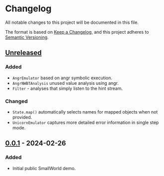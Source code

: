 # Changelog

All notable changes to this project will be documented in this file.

The format is based on [Keep a Changelog](https://keepachangelog.com/en/1.1.0/),
and this project adheres to [Semantic Versioning](https://semver.org/spec/v2.0.0.html).

## [Unreleased]

### Added
- `AngrEmulator` based on angr symbolic execution.
- `AngrNWBTAnalysis` unused value analysis using angr.
- `Filter` - analyses that simply listen to the hint stream.

### Changed
- `State.map()` automatically selects names for mapped objects when not
  provided.
- `UnicornEmulator` captures more detailed error information in single step
  mode.

## [0.0.1] - 2024-02-26

### Added
- Initial public SmallWorld demo.

[unreleased]: https://github.com/smallworld-re/smallworld/compare/v0.0.1...HEAD
[0.0.1]: https://github.com/smallworld-re/smallworld/releases/tag/v0.0.1
